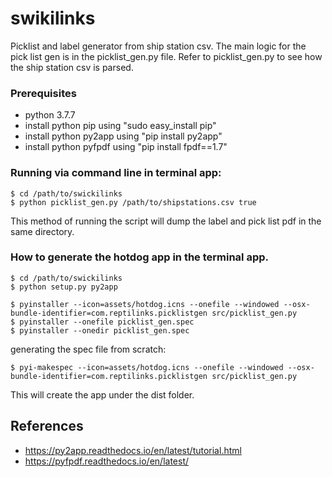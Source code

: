 # swikilinks 

Picklist and label generator from ship station csv.  The main logic for the pick list gen is in the
picklist_gen.py file. Refer to picklist_gen.py to see how the ship station csv is parsed.

### Prerequisites

- python 3.7.7 
- install python pip using "sudo easy_install pip"
- install python py2app using "pip install py2app"
- install python pyfpdf using "pip install fpdf==1.7"

### Running via command line in terminal app: 
```
$ cd /path/to/swickilinks
$ python picklist_gen.py /path/to/shipstations.csv true
```

This method of running the script will dump the label and pick list pdf 
in the same directory.

### How to generate the hotdog app in the terminal app.
```
$ cd /path/to/swickilinks
$ python setup.py py2app 

$ pyinstaller --icon=assets/hotdog.icns --onefile --windowed --osx-bundle-identifier=com.reptilinks.picklistgen src/picklist_gen.py 
$ pyinstaller --onefile picklist_gen.spec
$ pyinstaller --onedir picklist_gen.spec
```

generating the spec file from scratch:
```
$ pyi-makespec --icon=assets/hotdog.icns --onefile --windowed --osx-bundle-identifier=com.reptilinks.picklistgen src/picklist_gen.py
```

This will create the app under the dist folder.


## References
- https://py2app.readthedocs.io/en/latest/tutorial.html
- https://pyfpdf.readthedocs.io/en/latest/

